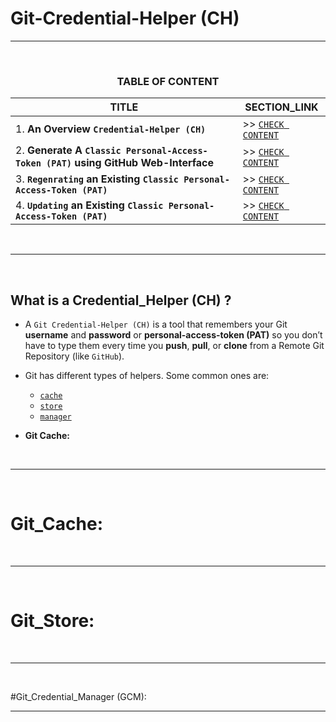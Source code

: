 # Git-Credential-Helper (CH)
---
<br>
<div align="center">
 
### TABLE OF CONTENT
 
| TITLE                                                                                                           | SECTION_LINK                                                                                        |
|-----------------------------------------------------------------------------------------------------------------|-----------------------------------------------------------------------------------------------------|
| 1. **An Overview `Credential-Helper (CH)`**                                                                     | >> [` CHECK CONTENT `](#what-is-a-credential_helper-ch)                                             |
| 2. **Generate A `Classic Personal-Access-Token (PAT)` using GitHub Web-Interface**                              | >> [` CHECK CONTENT `](#generating-classic-token-using-github-web-interface-)                       |
| 3. **`Regenrating` an Existing `Classic Personal-Access-Token (PAT)`**                                          | >> [` CHECK CONTENT `](#regenerating-an-existing-classic-token-)                                    |
| 4. **`Updating` an Existing `Classic Personal-Access-Token (PAT)`**                                             | >> [` CHECK CONTENT `](#updating-an-existing-classic-token-)                                        |

</div>
<br>

---
<br>

## **What is a Credential_Helper (CH) ?**
- A `Git Credential-Helper (CH)` is a tool that remembers your Git **username** and **password** or **personal-access-token (PAT)** so you don’t have to type them every time you **push**, **pull**, or **clone** from a Remote Git Repository (like `GitHub`). 
- Git has different types of helpers. Some common ones are:
  - [`cache`](#git_cache)
  - [`store`](#git_store)
  - [`manager`](#git_credential_manager-gcm)

- **Git Cache:**  
<br>

---
<br>

# Git_Cache:
<br>

---
<br>

# Git_Store:
<br>

---
<br>

#Git_Credential_Manager (GCM):
<br>

---

